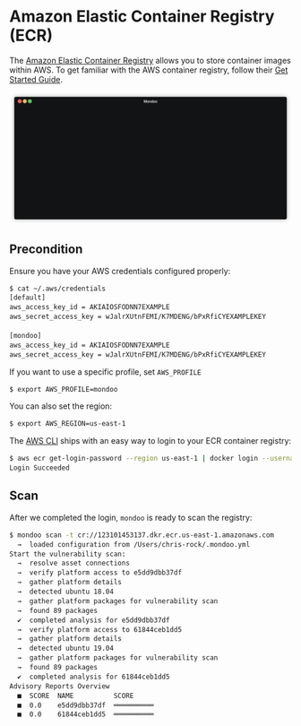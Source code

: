 # Amazon Elastic Container Registry (ECR)

The [Amazon Elastic Container Registry](https://aws.amazon.com/ecr/) allows you to store container images within AWS. To get familiar with the AWS container registry, follow their [Get Started Guide](https://aws.amazon.com/ecr/getting-started/).

![Mondoo AWS Elastic Container Registry scan from CLI](../static/videos/aws-ec2-scan.gif)

## Precondition

Ensure you have your AWS credentials configured properly:

```bash
$ cat ~/.aws/credentials
[default]
aws_access_key_id = AKIAIOSFODNN7EXAMPLE
aws_secret_access_key = wJalrXUtnFEMI/K7MDENG/bPxRfiCYEXAMPLEKEY

[mondoo]
aws_access_key_id = AKIAIOSFODNN7EXAMPLE
aws_secret_access_key = wJalrXUtnFEMI/K7MDENG/bPxRfiCYEXAMPLEKEY
```

If you want to use a specific profile, set `AWS_PROFILE`

```bash
$ export AWS_PROFILE=mondoo
```

You can also set the region:

```bash
$ export AWS_REGION=us-east-1
```

The [AWS CLI](https://docs.aws.amazon.com/cli/latest/userguide/install-cliv2.html) ships with an easy way to login to your ECR container registry:

```bash
$ aws ecr get-login-password --region us-east-1 | docker login --username AWS --password-stdin 123101453137.dkr.ecr.us-east-1.amazonaws.com
Login Succeeded
```

## Scan

After we completed the login, `mondoo` is ready to scan the registry:

```bash
$ mondoo scan -t cr://123101453137.dkr.ecr.us-east-1.amazonaws.com
  →  loaded configuration from /Users/chris-rock/.mondoo.yml
Start the vulnerability scan:
  →  resolve asset connections
  →  verify platform access to e5dd9dbb37df
  →  gather platform details
  →  detected ubuntu 18.04
  →  gather platform packages for vulnerability scan
  →  found 89 packages
  ✔  completed analysis for e5dd9dbb37df
  →  verify platform access to 61844ceb1dd5
  →  gather platform details
  →  detected ubuntu 19.04
  →  gather platform packages for vulnerability scan
  →  found 89 packages
  ✔  completed analysis for 61844ceb1dd5
Advisory Reports Overview
  ■  SCORE  NAME          SCORE
  ■  0.0    e5dd9dbb37df  ══════════
  ■  0.0    61844ceb1dd5  ══════════
```